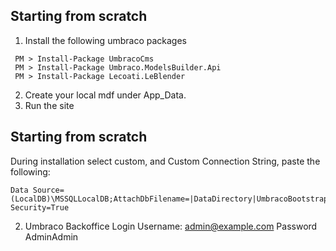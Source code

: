 ## Starting from scratch 
1. Install the following umbraco packages
```
 PM > Install-Package UmbracoCms
 PM > Install-Package Umbraco.ModelsBuilder.Api
 PM > Install-Package Lecoati.LeBlender
```

2. Create your local mdf under App_Data.
3. Run the site

## Starting from scratch
During installation select custom, and Custom Connection String, paste the following:
```
Data Source=(LocalDB)\MSSQLLocalDB;AttachDbFilename=|DataDirectory|UmbracoBootstrap.mdf;InitialCatalogIntegrated Security=True
```

2. Umbraco Backoffice Login
Username:   admin@example.com
Password    AdminAdmin
